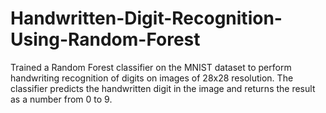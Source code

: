 # Handwritten-Digit-Recognition-Using-Random-Forest
Trained a Random Forest classifier on the MNIST dataset to perform handwriting recognition of
digits on images of 28x28 resolution. The classifier predicts the handwritten digit in the image
and returns the result as a number from 0 to 9.
